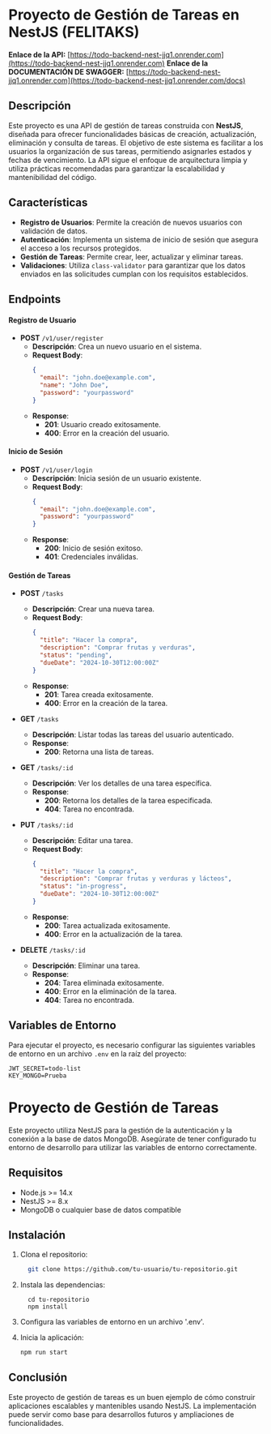 # Proyecto de Gestión de Tareas en NestJS (FELITAKS)

**Enlace de la API:** [https://todo-backend-nest-jjq1.onrender.com](https://todo-backend-nest-jjq1.onrender.com)
**Enlace de la DOCUMENTACIÓN DE SWAGGER:** [https://todo-backend-nest-jjq1.onrender.com](https://todo-backend-nest-jjq1.onrender.com/docs)

## Descripción

Este proyecto es una API de gestión de tareas construida con **NestJS**, diseñada para ofrecer funcionalidades básicas de creación, actualización, eliminación y consulta de tareas. El objetivo de este sistema es facilitar a los usuarios la organización de sus tareas, permitiendo asignarles estados y fechas de vencimiento. La API sigue el enfoque de arquitectura limpia y utiliza prácticas recomendadas para garantizar la escalabilidad y mantenibilidad del código.

## Características

- **Registro de Usuarios**: Permite la creación de nuevos usuarios con validación de datos.
- **Autenticación**: Implementa un sistema de inicio de sesión que asegura el acceso a los recursos protegidos.
- **Gestión de Tareas**: Permite crear, leer, actualizar y eliminar tareas.
- **Validaciones**: Utiliza `class-validator` para garantizar que los datos enviados en las solicitudes cumplan con los requisitos establecidos.

## Endpoints

#### Registro de Usuario

- **POST** `/v1/user/register`
  - **Descripción**: Crea un nuevo usuario en el sistema.
  - **Request Body**:
    ```json
    {
      "email": "john.doe@example.com",
      "name": "John Doe",
      "password": "yourpassword"
    }
    ```
  - **Response**:
    - **201**: Usuario creado exitosamente.
    - **400**: Error en la creación del usuario.

#### Inicio de Sesión

- **POST** `/v1/user/login`
  - **Descripción**: Inicia sesión de un usuario existente.
  - **Request Body**:
    ```json
    {
      "email": "john.doe@example.com",
      "password": "yourpassword"
    }
    ```
  - **Response**:
    - **200**: Inicio de sesión exitoso.
    - **401**: Credenciales inválidas.

#### Gestión de Tareas

- **POST** `/tasks`
  - **Descripción**: Crear una nueva tarea.
  - **Request Body**:
    ```json
    {
      "title": "Hacer la compra",
      "description": "Comprar frutas y verduras",
      "status": "pending",
      "dueDate": "2024-10-30T12:00:00Z"
    }
    ```
  - **Response**:
    - **201**: Tarea creada exitosamente.
    - **400**: Error en la creación de la tarea.

- **GET** `/tasks`
  - **Descripción**: Listar todas las tareas del usuario autenticado.
  - **Response**:
    - **200**: Retorna una lista de tareas.

- **GET** `/tasks/:id`
  - **Descripción**: Ver los detalles de una tarea específica.
  - **Response**:
    - **200**: Retorna los detalles de la tarea especificada.
    - **404**: Tarea no encontrada.

- **PUT** `/tasks/:id`
  - **Descripción**: Editar una tarea.
  - **Request Body**:
    ```json
    {
      "title": "Hacer la compra",
      "description": "Comprar frutas y verduras y lácteos",
      "status": "in-progress",
      "dueDate": "2024-10-30T12:00:00Z"
    }
    ```
  - **Response**:
    - **200**: Tarea actualizada exitosamente.
    - **400**: Error en la actualización de la tarea.

- **DELETE** `/tasks/:id`
  - **Descripción**: Eliminar una tarea.
  - **Response**:
    - **204**: Tarea eliminada exitosamente.
    - **400**: Error en la eliminación de la tarea.
    - **404**: Tarea no encontrada.

## Variables de Entorno

Para ejecutar el proyecto, es necesario configurar las siguientes variables de entorno en un archivo `.env` en la raíz del proyecto:

```plaintext
JWT_SECRET=todo-list
KEY_MONGO=Prueba
 ```

# Proyecto de Gestión de Tareas

Este proyecto utiliza NestJS para la gestión de la autenticación y la conexión a la base de datos MongoDB. Asegúrate de tener configurado tu entorno de desarrollo para utilizar las variables de entorno correctamente.

## Requisitos

- Node.js >= 14.x
- NestJS >= 8.x
- MongoDB o cualquier base de datos compatible

## Instalación

1. Clona el repositorio:

   ```bash
     git clone https://github.com/tu-usuario/tu-repositorio.git
    ```

2. Instala las dependencias:

   ```'bash
     cd tu-repositorio
     npm install
    ```

3. Configura las variables de entorno en un archivo '.env'.

4. Inicia la aplicación:

   ```bash
   npm run start
   ```

## Conclusión

Este proyecto de gestión de tareas es un buen ejemplo de cómo construir aplicaciones escalables y mantenibles usando NestJS. La implementación puede servir como base para desarrollos futuros y ampliaciones de funcionalidades.

